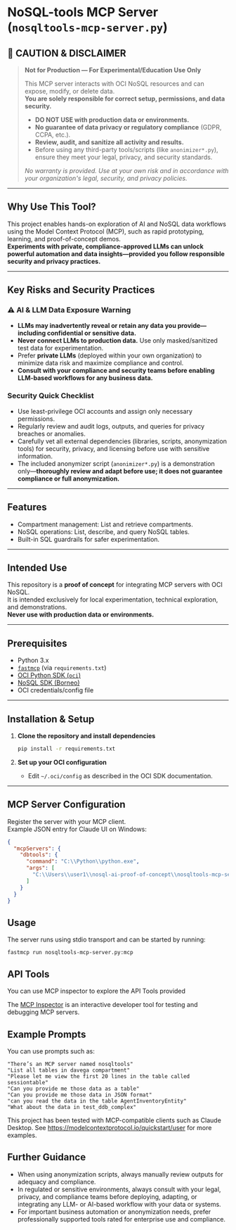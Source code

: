 # NoSQL-tools MCP Server (`nosqltools-mcp-server.py`)

## 🚧 CAUTION & DISCLAIMER

> **Not for Production — For Experimental/Education Use Only**
>
> This MCP server interacts with OCI NoSQL resources and can expose, modify, or delete data.  
> **You are solely responsible for correct setup, permissions, and data security.**
>
> - **DO NOT USE with production data or environments.**
> - **No guarantee of data privacy or regulatory compliance** (GDPR, CCPA, etc.).
> - **Review, audit, and sanitize all activity and results.**
> - Before using any third-party tools/scripts (like `anonimizer*.py`), ensure they meet your legal, privacy, and security standards.
>
> *No warranty is provided. Use at your own risk and in accordance with your organization's legal, security, and privacy policies.*

---

## Why Use This Tool?

This project enables hands-on exploration of AI and NoSQL data workflows using the Model Context Protocol (MCP), such as rapid prototyping, learning, and proof-of-concept demos.  
**Experiments with private, compliance-approved LLMs can unlock powerful automation and data insights—provided you follow responsible security and privacy practices.**

---

## Key Risks and Security Practices

### ⚠️ AI & LLM Data Exposure Warning

- **LLMs may inadvertently reveal or retain any data you provide—including confidential or sensitive data.**
- **Never connect LLMs to production data.** Use only masked/sanitized test data for experimentation.
- Prefer **private LLMs** (deployed within your own organization) to minimize data risk and maximize compliance and control.
- **Consult with your compliance and security teams before enabling LLM-based workflows for any business data.**

### Security Quick Checklist

- Use least-privilege OCI accounts and assign only necessary permissions.
- Regularly review and audit logs, outputs, and queries for privacy breaches or anomalies.
- Carefully vet all external dependencies (libraries, scripts, anonymization tools) for security, privacy, and licensing before use with sensitive information.
- The included anonymizer script (`anonimizer*.py`) is a demonstration only—**thoroughly review and adapt before use; it does not guarantee compliance or full anonymization.**

---

## Features

- Compartment management: List and retrieve compartments.
- NoSQL operations: List, describe, and query NoSQL tables.
- Built-in SQL guardrails for safer experimentation.

---

## Intended Use

This repository is a **proof of concept** for integrating MCP servers with OCI NoSQL.  
It is intended exclusively for local experimentation, technical exploration, and demonstrations.  
**Never use with production data or environments.**

---

## Prerequisites

- Python 3.x
- [`fastmcp`](https://github.com/ModelContextProtocol/fastmcp/) (via `requirements.txt`)
- [OCI Python SDK (`oci`)](https://docs.oracle.com/en-us/iaas/Content/API/SDKDocs/pythonsdk.htm)
- [NoSQL SDK (Borneo)](https://docs.oracle.com/en/database/other-databases/nosql-database/25.1/java-driver/index.html)
- OCI credentials/config file

---

## Installation & Setup

1. **Clone the repository and install dependencies**
    ```sh
    pip install -r requirements.txt
    ```

2. **Set up your OCI configuration**
    - Edit `~/.oci/config` as described in the OCI SDK documentation.

---

## MCP Server Configuration

Register the server with your MCP client.  
Example JSON entry for Claude UI on Windows:

```json
{
  "mcpServers": {
    "dbtools": {
      "command": "C:\\Python\\python.exe",
      "args": [
        "C:\\Users\\user1\\nosql-ai-proof-of-concept\\nosqltools-mcp-server.py"
      ]
    }
  }
}
```

## Usage

The server runs using stdio transport and can be started by running:

```
fastmcp run nosqltools-mcp-server.py:mcp
```

## API Tools

You can use MCP inspector to explore the API Tools provided

The [MCP Inspector](https://modelcontextprotocol.io/legacy/tools/inspector)  is an interactive developer tool for testing and debugging MCP servers. 



## Example Prompts

You can use prompts such as: 

```
"There’s an MCP server named nosqltools"
"List all tables in davega compartment"
"Please let me view the first 20 lines in the table called sessiontable"
"Can you provide me those data as a table"
"Can you provide me those data in JSON format"
"can you read the data in the table AgentInventoryEntity"
"What about the data in test_ddb_complex"
```

This project has been tested with MCP-compatible clients such as Claude Desktop.
See https://modelcontextprotocol.io/quickstart/user  for more examples.

## Further Guidance 
- When using anonymization scripts, always manually review outputs for adequacy and compliance.
- In regulated or sensitive environments, always consult with your legal, privacy, and compliance teams before deploying, adapting, or integrating any LLM- or AI-based workflow with your data or systems.
- For important business automation or anonymization needs, prefer professionally supported tools rated for enterprise use and compliance.
     
